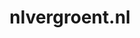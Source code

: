 ---
layout: post
title:  "nlvergroent.nl"
internal_url:  "/dutchgov/nlvergroent.nl.html"
subdomains_count: 4
all_subdomains_count: 4
urls_count: 4
ssl_rank: 0
http_rank: 70
url_link: /data/nlvergroent.nl/urls.txt
all_subdomains_link: /data/nlvergroent.nl/all_subdomains.txt
subdomains_link: /data/nlvergroent.nl/subdomains.txt
categories: dutchgov
---